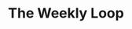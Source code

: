 ---
# Loop Page Content
title: 'The Weekly Loop'
meta_title: 'THE WEEKLY LOOP'
description: 'The relentless show → talk → build rhythm that drives momentum and prevents perfectionism paralysis'

# Main introduction section
intro:
  content: |
      The week acts as a metronome for creativity. Friday's *Show* sets a hard deadline that concentrates effort—every participant demos something they wrote or prompted into existence themselves. The moment code compiles on stage it becomes shared reality. Over the weekend and during Monday's orientation the cohort *Talks*—walking Madeira's levadas, swapping critiques, and letting distributed cognition surface better approaches. From Tuesday onward everyone *Builds* toward the next demo.

      This relentless rhythm prevents perfectionism paralysis and creates the conditions for collaboration. Every week follows the same structure, creating a predictable cadence that lets participants focus on what matters: building and shipping real projects.
--- 